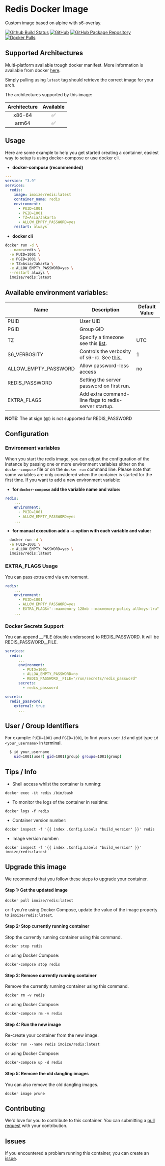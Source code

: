 # Redis Docker Image

Custom image based on alpine with s6-overlay. 

[![Github Build Status](https://img.shields.io/github/actions/workflow/status/imoize/docker-redis/build.yml?color=458837&labelColor=555555&logoColor=ffffff&style=for-the-badge&label=build&logo=github)](https://github.com/imoize/docker-redis/actions?workflow=build)
[![GitHub](https://img.shields.io/static/v1.svg?color=3C79F5&labelColor=555555&logoColor=ffffff&style=for-the-badge&label=imoize&message=GitHub&logo=github)](https://github.com/imoize/docker-redis)
[![GitHub Package Repository](https://img.shields.io/static/v1.svg?color=3C79F5&labelColor=555555&logoColor=ffffff&style=for-the-badge&label=imoize&message=GitHub%20Package&logo=github)](https://github.com/imoize/docker-redis/pkgs/container/redis)
[![Docker Pulls](https://img.shields.io/docker/pulls/imoize/redis.svg?color=3C79F5&labelColor=555555&logoColor=ffffff&style=for-the-badge&label=pulls&logo=docker)](https://hub.docker.com/r/imoize/redis)

## Supported Architectures

Multi-platform available trough docker manifest. More information is available from docker [here](https://github.com/docker/distribution/blob/master/docs/spec/manifest-v2-2.md#manifest-list).

Simply pulling using `latest` tag should retrieve the correct image for your arch.

The architectures supported by this image:

| Architecture | Available |
| :----: | :----: |
| x86-64 | ✅ |
| arm64 | ✅ |

## Usage

Here are some example to help you get started creating a container, easiest way to setup is using docker-compose or use docker cli.

- **docker-compose (recommended)**

```yaml
---
version: "3.9"
services:
  redis:
    image: imoize/redis:latest
    container_name: redis
    environment:
      - PUID=1001
      - PGID=1001
      - TZ=Asia/Jakarta
      - ALLOW_EMPTY_PASSWORD=yes
    restart: always
```

- **docker cli**

```bash
docker run -d \
  --name=redis \
  -e PUID=1001 \
  -e PGID=1001 \
  -e TZ=Asia/Jakarta \
  -e ALLOW_EMPTY_PASSWORD=yes \
  --restart always \
  imoize/redis:latest
```

## Available environment variables:

| Name                      | Description                                            | Default Value |
| ------------------------- | ------------------------------------------------------ | ------------- |
| PUID                      | User UID                                               |               |
| PGID                      | Group GID                                              |               |
| TZ                        | Specify a timezone see this [list](https://en.wikipedia.org/wiki/List_of_tz_database_time_zones#List).       | UTC          |
| S6_VERBOSITY              | Controls the verbosity of s6-rc. See [this.](https://github.com/just-containers/s6-overlay?tab=readme-ov-file#customizing-s6-overlay-behaviour)    | 1             |
| ALLOW_EMPTY_PASSWORD      | Allow password-less access                             | no            |
| REDIS_PASSWORD            | Setting the server password on first run.              |               |
| EXTRA_FLAGS               | Add extra command-line flags to redis-server startup.  |               |

**NOTE:** The at sign (@) is not supported for REDIS_PASSWORD

## Configuration

### Environment variables

When you start the redis image, you can adjust the configuration of the instance by passing one or more environment variables either on the `docker-compose` file or on the `docker run` command line. Please note that some variables are only considered when the container is started for the first time. If you want to add a new environment variable:

- **for `docker-compose` add the variable name and value:**

```yaml
redis:
    ...
    environment:
      - PUID=1001
      - ALLOW_EMPTY_PASSWORD=yes
    ...
```

- **for manual execution add a `-e` option with each variable and value:**

```bash
  docker run -d \
  -e PUID=1001 \
  -e ALLOW_EMPTY_PASSWORD=yes \
  imoize/redis:latest
```

### EXTRA_FLAGS Usage

You can pass extra cmd via environment.

```yaml
redis:
    ...
    environment:
      - PUID=1001
      - ALLOW_EMPTY_PASSWORD=yes
      - EXTRA_FLAGS="--maxmemory 128mb --maxmemory-policy allkeys-lru"
    ...
```

### Docker Secrets Support

You can append __FILE (double underscore) to REDIS_PASSWORD. It will be REDIS_PASSWORD__FILE.

```yaml
services:
  redis:
      ...
      environment:
        - PUID=1001
        - ALLOW_EMPTY_PASSWORD=no
        - REDIS_PASSWORD__FILE="/run/secrets/redis_password"
      secrets:
        - redis_password

secrets:
  redis_password:
    external: true
      ...
```

## User / Group Identifiers

For example: `PUID=1001` and `PGID=1001`, to find yours user `id` and `gid` type `id <your_username>` in terminal.
```bash
  $ id your_username
    uid=1001(user) gid=1001(group) groups=1001(group)
```

## Tips / Info

* Shell access whilst the container is running:
```console
docker exec -it redis /bin/bash
```
* To monitor the logs of the container in realtime:
```console
docker logs -f redis
```
* Container version number:
```console
docker inspect -f '{{ index .Config.Labels "build_version" }}' redis
```
* Image version number:
```console
docker inspect -f '{{ index .Config.Labels "build_version" }}' imoize/redis:latest
```

## Upgrade this image

We recommend that you follow these steps to upgrade your container.

#### Step 1: Get the updated image

```console
docker pull imoize/redis:latest
```

or if you're using Docker Compose, update the value of the image property to
`imoize/redis:latest`.

#### Step 2: Stop currently running container

Stop the currently running container using this command.

```console
docker stop redis
```

or using Docker Compose:

```console
docker-compose stop redis
```

#### Step 3: Remove currently running container

Remove the currently running container using this command.

```console
docker rm -v redis
```

or using Docker Compose:

```console
docker-compose rm -v redis
```

#### Step 4: Run the new image

Re-create your container from the new image.

```console
docker run --name redis imoize/redis:latest
```

or using Docker Compose:

```console
docker-compose up -d redis
```

#### Step 5: Remove the old dangling images

You can also remove the old dangling images.

```console
docker image prune
```

## Contributing

We'd love for you to contribute to this container. You can submitting a [pull request](https://github.com/imoize/docker-redis/pulls) with your contribution.

## Issues

If you encountered a problem running this container, you can create an [issue](https://github.com/imoize/docker-redis/issues).
